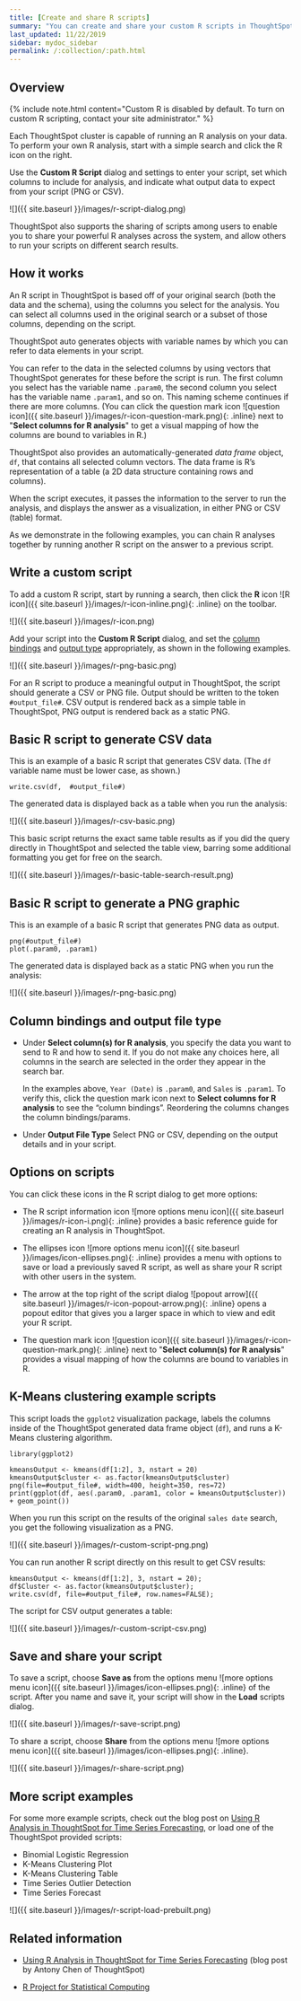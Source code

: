 ```yaml
---
title: [Create and share R scripts]
summary: "You can create and share your custom R scripts in ThoughtSpot."
last_updated: 11/22/2019
sidebar: mydoc_sidebar
permalink: /:collection/:path.html
---
```


## Overview

{% include note.html content="Custom R is disabled by default. To turn on custom R scripting, contact your site administrator." %}

Each ThoughtSpot cluster is capable of running an R analysis on your data. To perform your own R analysis, start with a simple search and click the R icon on
the right.

Use the **Custom R Script** dialog and settings to enter your script, set which
columns to include for analysis, and indicate what output data to expect from
your script (PNG or CSV).

![]({{ site.baseurl }}/images/r-script-dialog.png)

ThoughtSpot also supports the sharing of scripts among users to enable you to
share your powerful R analyses across the system, and allow others to run your
scripts on different search results.

## How it works

An R script in ThoughtSpot is based off of your original search (both the data
and the schema), using the columns you select for the analysis. You can
select all columns used in the original search or a subset of those columns,
depending on the script.

ThoughtSpot auto generates objects with variable names by which you can refer to
data elements in your script.

You can refer to the data in the selected columns by using vectors that
ThoughtSpot generates for these before the script is run. The first column you
select has the variable name `.param0`, the second column you select has the
variable name `.param1`, and so on. This naming scheme continues if there are
more columns. (You can click the question mark icon ![question icon]({{ site.baseurl }}/images/r-icon-question-mark.png){: .inline} next to "**Select columns for R
analysis**" to get a visual mapping of how the columns are bound to variables in R.)

ThoughtSpot also provides an automatically-generated _data frame_ object, `df`,
that contains all selected column vectors. The data frame is R’s representation
of a table (a 2D data structure containing rows and columns).

When the script executes, it passes the information to the server to run the
analysis, and displays the answer as a visualization, in either PNG or CSV (table)
format.

As we demonstrate in the following examples, you can chain R analyses together by running
another R script on the answer to a previous script.

## Write a custom script

To add a custom R script, start by running a search, then click the **R** icon
![R icon]({{ site.baseurl }}/images/r-icon-inline.png){: .inline} on the toolbar.

![]({{ site.baseurl }}/images/r-icon.png)

Add your script into the **Custom R Script** dialog, and set the
[column bindings](#column-bindings) and [output type](#output-file-type)
appropriately, as shown in the following examples.

![]({{ site.baseurl }}/images/r-png-basic.png)

For an R script to produce a meaningful output in ThoughtSpot, the script should
generate a CSV or PNG file. Output should be written to the token
`#output_file#`. CSV output is rendered back as a simple table in ThoughtSpot,
PNG output is rendered back as a static PNG.

## Basic R script to generate CSV data

This is an example of a basic R script that generates CSV data. (The `df`
variable name must be lower case, as shown.)

```
write.csv(df,  #output_file#)
```

The generated data is displayed back as a table when you run the analysis:

![]({{ site.baseurl }}/images/r-csv-basic.png)

This basic script returns the exact same table results as if you did the query
directly in ThoughtSpot and selected the table view, barring some additional
formatting you get for free on the search.

![]({{ site.baseurl }}/images/r-basic-table-search-result.png)

## Basic R script to generate a PNG graphic

This is an example of a basic R script that generates PNG data as output.

```
png(#output_file#)
plot(.param0, .param1)
```

The generated data is displayed back as a static PNG when you run the analysis:

![]({{ site.baseurl }}/images/r-png-basic.png)

## Column bindings and output file type

* Under **Select column(s) for R analysis**, you specify the data you want to send
  to R and how to send it. If you do not make any choices here, all columns in the
  search are selected in the order they appear in the search bar.

  In the examples above, `Year (Date)` is `.param0`, and `Sales` is `.param1`.
  To verify this, click the question mark icon next to **Select columns for R
  analysis** to see the “column bindings”. Reordering the columns changes the
  column bindings/params.

* Under **Output File Type** Select PNG or CSV, depending on the output details and in your script.

## Options on scripts

You can click these icons in the R script dialog to get more options:

* The R script information icon
![more options menu icon]({{ site.baseurl }}/images/r-icon-i.png){: .inline}
provides a basic reference guide for creating an R analysis in ThoughtSpot.

* The ellipses icon
![more options menu icon]({{ site.baseurl }}/images/icon-ellipses.png){: .inline}
provides a menu with options to save or load a previously saved R script, as well as
share your R script with other users in the system.

* The arrow at the top right of the script dialog
![popout arrow]({{ site.baseurl }}/images/r-icon-popout-arrow.png){: .inline}
opens a popout editor that gives you a larger space in which to view and edit your R script.

* The question mark icon
![question icon]({{ site.baseurl }}/images/r-icon-question-mark.png){: .inline}
next to "**Select column(s) for R analysis**" provides a visual mapping of how the columns
are bound to variables in R.

## K-Means clustering example scripts

This script loads the `ggplot2` visualization package, labels the columns inside
of the ThoughtSpot generated data frame object (`df`), and runs a K-Means
clustering algorithm.

```
library(ggplot2)

kmeansOutput <- kmeans(df[1:2], 3, nstart = 20)
kmeansOutput$cluster <- as.factor(kmeansOutput$cluster)
png(file=#output_file#, width=400, height=350, res=72)
print(ggplot(df, aes(.param0, .param1, color = kmeansOutput$cluster)) + geom_point())
```

When you run this script on the results of the original `sales date` search, you
get the following visualization as a PNG.

![]({{ site.baseurl }}/images/r-custom-script-png.png)

You can run another R script directly on this result to get CSV results:

```
kmeansOutput <- kmeans(df[1:2], 3, nstart = 20);
df$Cluster <- as.factor(kmeansOutput$cluster);
write.csv(df, file=#output_file#, row.names=FALSE);
```
The script for CSV output generates a table:

![]({{ site.baseurl }}/images/r-custom-script-csv.png)

## Save and share your script

To save a script, choose **Save as** from the options menu ![more options menu icon]({{ site.baseurl }}/images/icon-ellipses.png){: .inline} of
the script. After you name and save it, your script will show in the **Load**
scripts dialog.

![]({{ site.baseurl }}/images/r-save-script.png)

To share a script, choose **Share** from the options menu ![more options menu icon]({{ site.baseurl }}/images/icon-ellipses.png){: .inline}.

![]({{ site.baseurl }}/images/r-share-script.png)


## More script examples

For some more example scripts, check out the blog post on
[Using R Analysis in ThoughtSpot for Time Series Forecasting](https://www.thoughtspot.com/codex/using-r-analysis-thoughtspot-time-series-forecasting),
or load one of the ThoughtSpot provided scripts:
* Binomial Logistic Regression
* K-Means Clustering Plot
* K-Means Clustering Table
* Time Series Outlier Detection
* Time Series Forecast

![]({{ site.baseurl }}/images/r-script-load-prebuilt.png)

## Related information

* [Using R Analysis in ThoughtSpot for Time Series Forecasting](https://www.thoughtspot.com/codex/using-r-analysis-thoughtspot-time-series-forecasting) (blog post by Antony Chen of ThoughtSpot)

* [R Project for Statistical Computing](https://www.r-project.org/)
